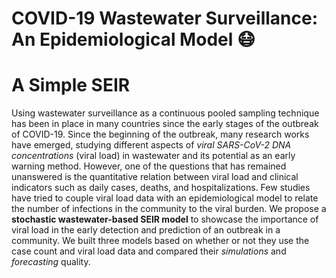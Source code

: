 COVID-19 Wastewater Surveillance: An Epidemiological Model :mask:
=============================================================

A Simple SEIR
=============================================================

Using wastewater surveillance as a continuous pooled sampling technique has been in place in many countries since the early stages of the outbreak of COVID-19. 
Since the beginning of the outbreak, many research works have emerged, studying different aspects of *viral SARS-CoV-2 DNA concentrations* (viral load) in wastewater 
and its potential as an early warning method. However, one of the questions that has remained unanswered is the quantitative relation between viral load and clinical 
indicators such as daily cases, deaths, and hospitalizations. Few studies have tried to couple viral load data with an epidemiological model to relate the number of 
infections in the community to the viral burden. We propose a **stochastic wastewater-based SEIR model** to showcase the importance of viral load in the early detection 
and prediction of an outbreak in a community. We built three models based on whether or not they use the case count and viral load data and compared their *simulations* 
and *forecasting* quality.
